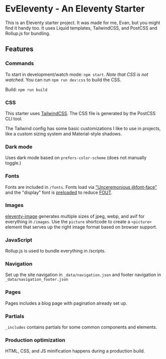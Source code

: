 # EvEleventy - An Eleventy Starter

This is an Eleventy starter project. It was made for me, Evan, but you might find it handy too. It uses Liquid templates, 
TailwindCSS, and PostCSS and Rollup.js for bundling.

## Features

### Commands

To start in development/watch mode: `npm start`. *Note that CSS is not watched*. You can run `npm run dev:css` to build the CSS.

Build: `npm run build`

### CSS

This starter uses [TailwindCSS](https://tailwindcss.com/). The CSS file is
generated by the PostCSS CLI tool. 

The Tailwind config has some basic customizations I like to use in projects, like a custom sizing system and Material-style shadows.

### Dark mode

Uses dark mode based on `prefers-color-scheme` (does not manually toggle.)

### Fonts

Fonts are included in `/fonts`. Fonts load via
["Unceremonious @font-face"](https://www.zachleat.com/web/comprehensive-webfonts/#font-face)
and the "display" font is
[preloaded](https://www.zachleat.com/web/comprehensive-webfonts/#preload) to
reduce [FOUT](https://www.zachleat.com/web/webfont-glossary/#fout).

### Images

[eleventy-image](https://github.com/11ty/eleventy-img) generates multiple sizes of jpeg, webp, and avif for everything in `/images`. Use the `picture` shortcode to create a `<picture>` element that serves up the right image format based on browser support.

### JavaScript

Rollup.js is used to bundle everything in /scripts. 

### Navigation

Set up the site navigation in `_data/navigation.json` and footer navigation in `_data/navigation_footer.json`

### Pages

Pages includes a blog page with pagination already set up.

### Partials

`_includes` contains partials for some common components and elements.

### Production optimization

HTML, CSS, and JS minification happens during a production build.

